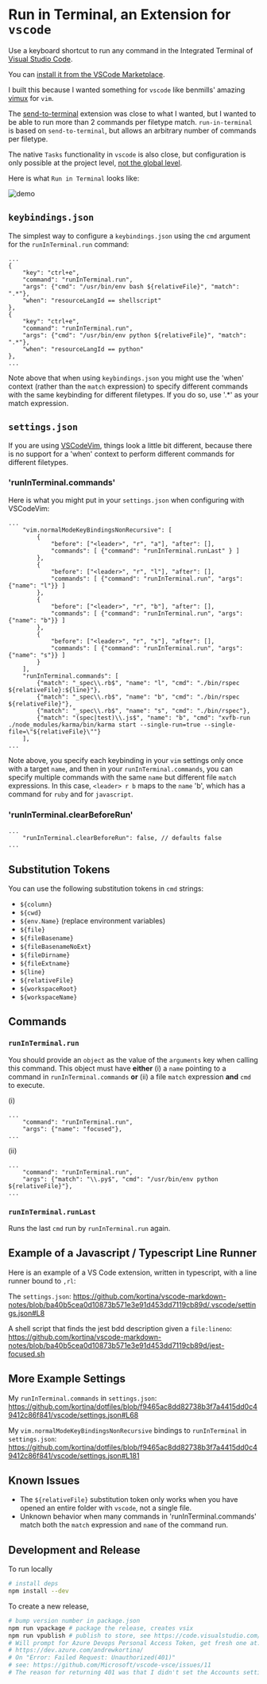 # Run in Terminal, an Extension for `vscode`

Use a keyboard shortcut to run any command in the Integrated Terminal of [Visual Studio Code](https://code.visualstudio.com/).

You can [install it from the VSCode Marketplace](https://marketplace.visualstudio.com/items?itemName=kortina.run-in-terminal).

I built this because I wanted something for `vscode` like benmills' amazing [vimux](https://github.com/benmills/vimux) for `vim`.

The [send-to-terminal](https://github.com/malkomalko/send-to-terminal) extension was close to what I wanted,
but I wanted to be able to run more than 2 commands per filetype match.
`run-in-terminal` is based on `send-to-terminal`, but allows an arbitrary number of commands per filetype.

The native `Tasks` functionality in `vscode` is also close, but configuration is only possible at
the project level, [not the global level](https://github.com/Microsoft/vscode/issues/1435).

Here is what `Run in Terminal` looks like:

![demo](images/run-in-terminal.gif)

## `keybindings.json`

The simplest way to configure a `keybindings.json` using the `cmd` argument for the `runInTerminal.run` command:

```
...
{
    "key": "ctrl+e",
    "command": "runInTerminal.run",
    "args": {"cmd": "/usr/bin/env bash ${relativeFile}", "match": ".*"},
    "when": "resourceLangId == shellscript"
},
{
    "key": "ctrl+e",
    "command": "runInTerminal.run",
    "args": {"cmd": "/usr/bin/env python ${relativeFile}", "match": ".*"},
    "when": "resourceLangId == python"
},
...
```

Note above that when using `keybindings.json` you might use the 'when' context (rather than the `match` expression) to specify different commands with the same keybinding for different filetypes. If you do so, use '.\*' as your match expression.

## `settings.json`

If you are using [VSCodeVim](https://github.com/VSCodeVim/Vim), things look a little bit different, because there is no support for a 'when' context to perform different commands for different filetypes.

### 'runInTerminal.commands'

Here is what you might put in your `settings.json` when configuring with VSCodeVim:

```
...
    "vim.normalModeKeyBindingsNonRecursive": [
        {
            "before": ["<leader>", "r", "a"], "after": [],
            "commands": [ {"command": "runInTerminal.runLast" } ]
        },
        {
            "before": ["<leader>", "r", "l"], "after": [],
            "commands": [ {"command": "runInTerminal.run", "args": {"name": "l"}} ]
        },
        {
            "before": ["<leader>", "r", "b"], "after": [],
            "commands": [ {"command": "runInTerminal.run", "args": {"name": "b"}} ]
        },
        {
            "before": ["<leader>", "r", "s"], "after": [],
            "commands": [ {"command": "runInTerminal.run", "args": {"name": "s"}} ]
        }
    ],
    "runInTerminal.commands": [
        {"match": "_spec\\.rb$", "name": "l", "cmd": "./bin/rspec ${relativeFile}:${line}"},
        {"match": "_spec\\.rb$", "name": "b", "cmd": "./bin/rspec ${relativeFile}"},
        {"match": "_spec\\.rb$", "name": "s", "cmd": "./bin/rspec"},
        {"match": "(spec|test)\\.js$", "name": "b", "cmd": "xvfb-run ./node_modules/karma/bin/karma start --single-run=true --single-file=\"${relativeFile}\""}
    ],
...
```

Note above, you specify each keybinding in your `vim` settings only once with a target `name`, and then in your `runInTerminal.commands`, you can specify multiple commands with the same `name` but different file `match` expressions. In this case, `<leader> r b` maps to the `name` 'b', which has a command for `ruby` and for `javascript`.

### 'runInTerminal.clearBeforeRun'

```
...
    "runInTerminal.clearBeforeRun": false, // defaults false
...
```

## Substitution Tokens

You can use the following substitution tokens in `cmd` strings:

- `${column}`
- `${cwd}`
- `${env.Name}` (replace environment variables)
- `${file}`
- `${fileBasename}`
- `${fileBasenameNoExt}`
- `${fileDirname}`
- `${fileExtname}`
- `${line}`
- `${relativeFile}`
- `${workspaceRoot}`
- `${workspaceName}`

## Commands

### `runInTerminal.run`

You should provide an `object` as the value of the `arguments` key when calling this command. This object must have **either** (i) a `name` pointing to a command in `runInTerminal.commands` **or** (ii) a file `match` expression **and** `cmd` to execute.

(i)

```
...
    "command": "runInTerminal.run",
    "args": {"name": "focused"},
...
```

(ii)

```
...
    "command": "runInTerminal.run",
    "args": {"match": "\\.py$", "cmd": "/usr/bin/env python ${relativeFile}"},
...
```

### `runInTerminal.runLast`

Runs the last `cmd` run by `runInTerminal.run` again.

## Example of a Javascript / Typescript Line Runner

Here is an example of a VS Code extension, written in typescript, with a line runner bound to `,rl`:

The `settings.json`:
https://github.com/kortina/vscode-markdown-notes/blob/ba40b5cea0d10873b571e3e91d453dd7119cb89d/.vscode/settings.json#L8

A shell script that finds the jest bdd description given a `file:lineno`:
https://github.com/kortina/vscode-markdown-notes/blob/ba40b5cea0d10873b571e3e91d453dd7119cb89d/jest-focused.sh

## More Example Settings

My `runInTerminal.commands` in `settings.json`:
https://github.com/kortina/dotfiles/blob/f9465ac8dd82738b3f7a4415dd0c49412c86f841/vscode/settings.json#L68

My `vim.normalModeKeyBindingsNonRecursive` bindings to `runInTerminal` in `settings.json`:
https://github.com/kortina/dotfiles/blob/f9465ac8dd82738b3f7a4415dd0c49412c86f841/vscode/settings.json#L181

## Known Issues

- The `${relativeFile}` substitution token only works when you have opened an entire folder with `vscode`, not a single file.
- Unknown behavior when many commands in 'runInTerminal.commands' match both the `match` expression and `name` of the command run.

## Development and Release

To run locally
```sh
# install deps
npm install --dev
```

To create a new release,

```sh
# bump version number in package.json
npm run vpackage # package the release, creates vsix
npm run vpublish # publish to store, see https://code.visualstudio.com/api/working-with-extensions/publishing-extension
# Will prompt for Azure Devops Personal Access Token, get fresh one at:
# https://dev.azure.com/andrewkortina/
# On "Error: Failed Request: Unauthorized(401)"
# see: https://github.com/Microsoft/vscode-vsce/issues/11
# The reason for returning 401 was that I didn't set the Accounts setting to all accessible accounts.
```
